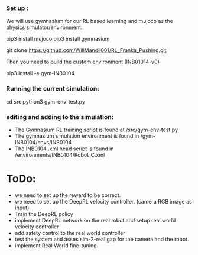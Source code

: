### Set up :

We will use gymnasium for our RL based learning and mujoco as the physics simulator/environment.

pip3 install mujoco
pip3 install gymnasium

git clone https://github.com/WillMandil001/RL_Franka_Pushing.git

Then you need to build the custom environment (INB01014-v0)

pip3 install -e gym-INB0104

### Running the current simulation:
cd src
python3 gym-env-test.py

### editing and adding to the simulation:
- The Gymnasium RL training script is found at /src/gym-env-test.py
- The gymnasium simulation environment is found in /gym-INB0104/envs/INB0104
- The INB0104 .xml head script is found in /environments/INB0104/Robot_C.xml

# ToDo:
- we need to set up the reward to be correct.
- we need to set up the DeepRL velocity controller. (camera RGB image as input)
- Train the DeepRL policy
- implement DeepRL network on the real robot and setup real world velocity controller
- add safety control to the real world controller
- test the system and asses sim-2-real gap for the camera and the robot.
- implement Real World fine-tuning.

